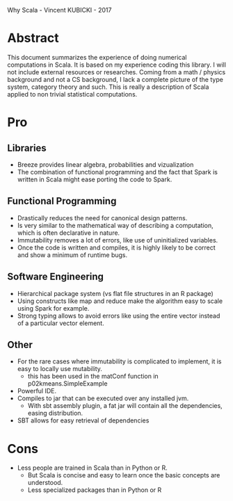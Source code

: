 Why Scala - Vincent KUBICKI - 2017

# Abstract

This document summarizes the experience of doing numerical computations in Scala. It is based on my experience coding this library. I will not include external resources or researches. Coming from a math / physics background and not a CS background, I lack a complete picture of the type system, category theory and such. This is really a description of Scala applied to non trivial statistical computations.

# Pro

## Libraries

- Breeze provides linear algebra, probabilities and vizualization
- The combination of functional programming and the fact that Spark is written in Scala might ease porting the code to Spark.

## Functional Programming

- Drastically reduces the need for canonical design patterns.
- Is very similar to the mathematical way of describing a computation, which is often declarative in nature.
- Immutability removes a lot of errors, like use of uninitialized variables.
- Once the code is written and compiles, it is highly likely to be correct and show a minimum of runtime bugs.

## Software Engineering
- Hierarchical package system (vs flat file structures in an R package)
- Using constructs like map and reduce make the algorithm easy to scale using Spark for example.
- Strong typing allows to avoid errors like using the entire vector instead of a particular vector element.

## Other

- For the rare cases where immutability is complicated to implement, it is easy to locally use mutability.
    - this has been used in the matConf function in p02kmeans.SimpleExample
- Powerful IDE.
- Compiles to jar that can be executed over any installed jvm.
    - With sbt assembly plugin, a fat jar will contain all the dependencies, easing distribution.
- SBT allows for easy retrieval of dependencies

# Cons

- Less people are trained in Scala than in Python or R.
   - But Scala is concise and easy to learn once the basic concepts are understood.
   - Less specialized packages than in Python or R